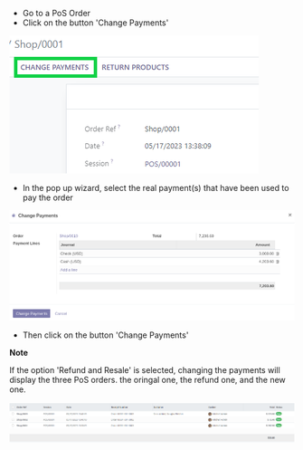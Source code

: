 - Go to a PoS Order
- Click on the button 'Change Payments'

![](../static/description/pos_order_form.png)

- In the pop up wizard, select the real payment(s) that have been used
  to pay the order

![](../static/description/pos_payment_change_wizard_form.png)

- Then click on the button 'Change Payments'

**Note**

If the option 'Refund and Resale' is selected, changing the payments
will display the three PoS orders. the oringal one, the refund one, and
the new one.

![](../static/description/pos_order_tree.png)
